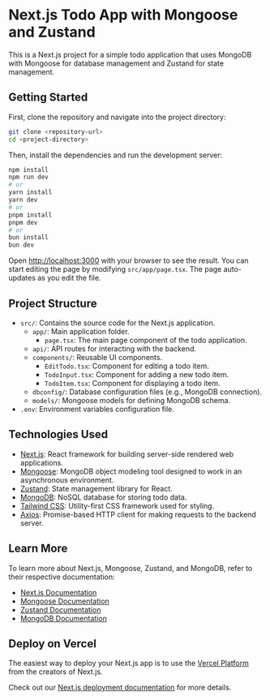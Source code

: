 # Next.js Todo App with Mongoose and Zustand

This is a Next.js project for a simple todo application that uses MongoDB with Mongoose for database management and Zustand for state management.

## Getting Started

First, clone the repository and navigate into the project directory:

```bash
git clone <repository-url>
cd <project-directory>
```

Then, install the dependencies and run the development server:

```bash
npm install
npm run dev
# or
yarn install
yarn dev
# or
pnpm install
pnpm dev
# or
bun install
bun dev
```

Open [http://localhost:3000](http://localhost:3000) with your browser to see the result. You can start editing the page by modifying `src/app/page.tsx`. The page auto-updates as you edit the file.

## Project Structure

- `src/`: Contains the source code for the Next.js application.
  - `app/`: Main application folder.
    - `page.tsx`: The main page component of the todo application.
  - `api/`: API routes for interacting with the backend.
  - `components/`: Reusable UI components.
    - `EditTodo.tsx`: Component for editing a todo item.
    - `TodoInput.tsx`: Component for adding a new todo item.
    - `TodoItem.tsx`: Component for displaying a todo item.
  - `dbconfig/`: Database configuration files (e.g., MongoDB connection).
  - `models/`: Mongoose models for defining MongoDB schema.
- `.env`: Environment variables configuration file.

## Technologies Used

- [Next.js](https://nextjs.org/): React framework for building server-side rendered web applications.
- [Mongoose](https://mongoosejs.com/): MongoDB object modeling tool designed to work in an asynchronous environment.
- [Zustand](https://github.com/pmndrs/zustand): State management library for React.
- [MongoDB](https://www.mongodb.com/): NoSQL database for storing todo data.
- [Tailwind CSS](https://tailwindcss.com/): Utility-first CSS framework used for styling.
- [Axios](https://axios-http.com/docs/intro): Promise-based HTTP client for making requests to the backend server.

## Learn More

To learn more about Next.js, Mongoose, Zustand, and MongoDB, refer to their respective documentation:

- [Next.js Documentation](https://nextjs.org/docs)
- [Mongoose Documentation](https://mongoosejs.com/docs/)
- [Zustand Documentation](https://github.com/pmndrs/zustand)
- [MongoDB Documentation](https://docs.mongodb.com/)

## Deploy on Vercel

The easiest way to deploy your Next.js app is to use the [Vercel Platform](https://vercel.com/new?utm_medium=default-template&filter=next.js&utm_source=create-next-app&utm_campaign=create-next-app-readme) from the creators of Next.js.

Check out our [Next.js deployment documentation](https://nextjs.org/docs/deployment) for more details.
